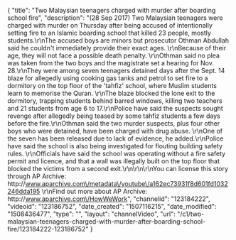 {
    "title": "Two Malaysian teenagers charged with murder after boarding school fire",
    "description": "(28 Sep 2017) Two Malaysian teenagers were charged with murder on Thursday after being accused of intentionally setting fire to an Islamic boarding school that killed 23 people, mostly students.\r\nThe accused boys are minors but prosecutor Othman Abdullah said he couldn't immediately provide their exact ages. \r\nBecause of their age, they will not face a possible death penalty. \r\nOthman said no plea was taken from the two boys and the magistrate set a hearing for Nov. 28.\r\nThey were among seven teenagers detained days after the Sept. 14 blaze for allegedly using cooking gas tanks and petrol to set fire to a dormitory on the top floor of the 'tahfiz' school, where Muslim students learn to memorise the Quran. \r\nThe blaze blocked the lone exit to the dormitory, trapping students behind barred windows, killing two teachers and 21 students from age 6 to 17.\r\nPolice have said the suspects sought revenge after allegedly being teased by some tahfiz students a few days before the fire.\r\nOthman said the two murder suspects, plus four other boys who were detained, have been charged with drug abuse. \r\nOne of the seven has been released due to lack of evidence, he added.\r\nPolice have said the school is also being investigated for flouting building safety rules. \r\nOfficials have said the school was operating without a fire safety permit and licence, and that a wall was illegally built on the top floor that blocked the victims from a second exit.\r\n\r\n\r\nYou can license this story through AP Archive: http:\/\/www.aparchive.com\/metadata\/youtube\/a162ec73931f8d601fd1032246dda195 \r\nFind out more about AP Archive: http:\/\/www.aparchive.com\/HowWeWork",
    "channelid": "123184222",
    "videoid": "123186752",
    "date_created": "1507116215",
    "date_modified": "1508436477",
    "type": "",
    "layout": "channelVideo",
    "url": "\/c1\/two-malaysian-teenagers-charged-with-murder-after-boarding-school-fire\/123184222-123186752"
}